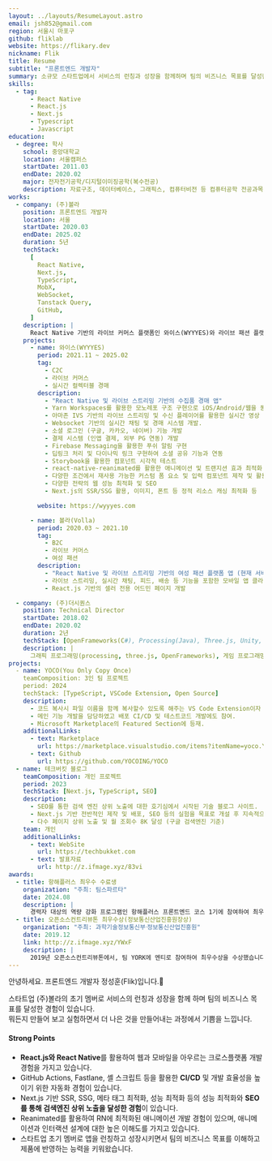 ```yaml
---
layout: ../layouts/ResumeLayout.astro
email: jsh852@gmail.com
region: 서울시 마포구
github: fliklab
website: https://flikary.dev
nickname: Flik
title: Resume
subtitle: "프론트엔드 개발자"
summary: 소규모 스타트업에서 서비스의 런칭과 성장을 함께하며 팀의 비즈니스 목표를 달성한 경험이 있습니다. 뭐든지 만들어 보고 실험하면서 더 나은 것을 만들어내는 과정에서 기쁨을 느낍니다.
skills:
  - tag:
      - React Native
      - React.js
      - Next.js
      - Typescript
      - Javascript
education:
  - degree: 학사
    school: 중앙대학교
    location: 서울캠퍼스
    startDate: 2011.03
    endDate: 2020.02
    major: 전자전기공학/디지털이미징공학(복수전공)
    description: 자료구조, 데이터베이스, 그래픽스, 컴퓨터비전 등 컴퓨터공학 전공과목 이수 (총 145학점 중 50학점)
works:
  - company: (주)볼라
    position: 프론트엔드 개발자
    location: 서울
    startDate: 2020.03
    endDate: 2025.02
    duration: 5년
    techStack:
      [
        React Native,
        Next.js,
        TypeScript,
        MobX,
        WebSocket,
        Tanstack Query,
        GitHub,
      ]
    description: |
      React Native 기반의 라이브 커머스 플랫폼인 와이스(WYYYES)와 라이브 패션 플랫폼 볼라(서비스 종료) 등 앱 6개를 출시하였습니다. 앱 서비스를 비롯하여 랜딩페이지, 백오피스 개발 등 팀의 프론트엔드 개발 전반을 담당하였습니다. 팀 초기 멤버로 비즈니스 목표를 함께 달성해 왔습니다.
    projects:
      - name: 와이스(WYYYES)
        period: 2021.11 ~ 2025.02
        tag:
          - C2C
          - 라이브 커머스
          - 실시간 컬렉터블 경매
        description:
          - "React Native 및 라이브 스트리밍 기반의 수집품 경매 앱"
          - Yarn Workspaces를 활용한 모노레포 구조 구현으로 iOS/Android/웹을 동시에 개발할 수 있는 환경 구축
          - 아마존 IVS 기반의 라이브 스트리밍 및 수신 플레이어를 활용한 실시간 영상 송수신 구현
          - Websocket 기반의 실시간 채팅 및 경매 시스템 개발.
          - 소셜 로그인 (구글, 카카오, 네이버) 기능 개발
          - 결제 시스템 (인앱 결제, 외부 PG 연동) 개발
          - Firebase Messaging을 활용한 푸쉬 알림 구현
          - 딥링크 처리 및 다이나믹 링크 구현하여 소셜 공유 기능과 연동
          - Storybook을 활용한 컴포넌트 시각적 테스트
          - react-native-reanimated를 활용한 애니메이션 및 트랜지션 효과 최적화
          - 다양한 조건에서 재사용 가능한 커스텀 폼 요소 및 입력 컴포넌트 제작 및 활용
          - 다양한 전략의 웹 성능 최적화 및 SEO
          - Next.js의 SSR/SSG 활용, 이미지, 폰트 등 정적 리소스 캐싱 최적화 등

        website: https://wyyyes.com

      - name: 볼라(Volla)
        period: 2020.03 ~ 2021.10
        tag:
          - B2C
          - 라이브 커머스
          - 여성 패션
        description:
          - "React Native 및 라이브 스트리밍 기반의 여성 패션 플랫폼 앱 (현재 서비스 종료)"
          - 라이브 스트리밍, 실시간 채팅, 피드, 배송 등 기능을 포함한 모바일 앱 클라이언트 개발.
          - React.js 기반의 셀러 전용 어드민 페이지 개발

  - company: (주)더시퀀스
    position: Technical Director
    startDate: 2018.02
    endDate: 2020.02
    duration: 2년
    techStack: [OpenFrameworks(C#), Processing(Java), Three.js, Unity, Arduino]
    description: |
      그래픽 프로그래밍(processing, three.js, OpenFrameworks), 게임 프로그래밍(Unity), 피지컬컴퓨팅(Arduino) 등을 활용한 인터랙티브 미디어아트의 기술적 구현 및 현장 설치에 대한 부분을 총괄하였습니다.
projects:
  - name: YOCO(You Only Copy Once)
    teamComposition: 3인 팀 프로젝트
    period: 2024
    techStack: [TypeScript, VSCode Extension, Open Source]
    description:
      - 코드 복사시 파일 이름을 함께 복사할수 있도록 해주는 VS Code Extension이자 오픈소스 프로젝트입니다.
      - 메인 기능 개발을 담당하였고 배포 CI/CD 및 테스트코드 개발에도 참여.
      - Microsoft Marketplace의 Featured Section에 등재.
    additionalLinks:
      - text: Marketplace
        url: https://marketplace.visualstudio.com/items?itemName=yoco.YOCO
      - text: Github
        url: https://github.com/YOCOING/YOCO
  - name: 테크버킷 블로그
    teamComposition: 개인 프로젝트
    period: 2023
    techStack: [Next.js, TypeScript, SEO]
    description:
      - SEO를 통한 검색 엔진 상위 노출에 대한 호기심에서 시작된 기술 블로그 사이트.
      - Next.js 기반 전반적인 제작 및 배포, SEO 등의 실험을 목표로 개설 후 지속적으로 운영중.
      - 다수 페이지 상위 노출 및 월 조회수 8K 달성 (구글 검색엔진 기준)
    team: 개인
    additionalLinks:
      - text: WebSite
        url: https://techbukket.com
      - text: 발표자료
        url: http://z.ifmage.xyz/83vi
awards:
  - title: 항해플러스 최우수 수료생
    organization: "주최: 팀스파르타"
    date: 2024.08
    description: |
      경력자 대상의 역량 강화 프로그램인 항해플러스 프론트엔드 코스 1기에 참여하여 최우수 수료생 1인으로 선정되었습니다.
  - title: 오픈소스컨트리뷰톤 최우수상(정보통신산업진흥원장상)
    organization: "주최: 과학기술정보통신부ᐧ정보통신산업진흥원"
    date: 2019.12
    link: http://z.ifmage.xyz/YWxF
    description: |
      2019년 오픈소스컨트리뷰톤에서, 팀 YORK에 멘티로 참여하여 최우수상을 수상했습니다. KERAS 튜토리얼 문서의 번역을 담당하였습니다.
---
```


안녕하세요. 프론트엔드 개발자 정성훈(Flik)입니다.👋

스타트업 (주)볼라의 초기 멤버로 서비스의 런칭과 성장을 함께 하며 팀의 비즈니스 목표를 달성한 경험이 있습니다.<br/>
뭐든지 만들어 보고 실험하면서 더 나은 것을 만들어내는 과정에서 기쁨을 느낍니다.

#### **Strong Points**

- **React.js와 React Native**를 활용하여 웹과 모바일을 아우르는 크로스플랫폼 개발 경험을 가지고 있습니다.
- GitHub Actions, Fastlane, 셸 스크립트 등을 활용한 **CI/CD** 및 개발 효율성을 높이기 위한 자동화 경험이 있습니다.
- Next.js 기반 SSR, SSG, 메타 태그 최적화, 성능 최적화 등의 성능 최적화와 **SEO를 통해 검색엔진 상위 노출을 달성한 경험**이 있습니다.
- Reanimated를 활용하여 RN에 최적화된 애니메이션 개발 경험이 있으며, 애니메이션과 인터랙션 설계에 대한 높은 이해도를 가지고 있습니다.
- 스타트업 초기 멤버로 앱을 런칭하고 성장시키면서 팀의 비즈니스 목표를 이해하고 제품에 반영하는 능력을 키워왔습니다.

